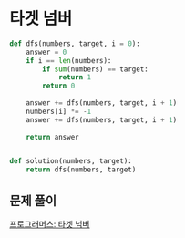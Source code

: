 # 타겟 넘버

```python
def dfs(numbers, target, i = 0):
    answer = 0
    if i == len(numbers):
        if sum(numbers) == target:
            return 1
        return 0
    
    answer += dfs(numbers, target, i + 1)
    numbers[i] *= -1
    answer += dfs(numbers, target, i + 1)
    
    return answer


def solution(numbers, target):
    return dfs(numbers, target)
```



## 문제 풀이

[프로그래머스: 타겟 넘버](https://dirmathfl.tistory.com/201)

